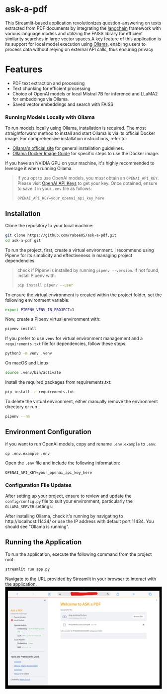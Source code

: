 # ask-a-pdf

This Streamlit-based application revolutionizes question-answering on texts extracted from PDF documents by integrating the [langchain](https://python.langchain.com/docs/get_started/introduction) framework with various language models and utilizing the FAISS library for efficient similarity searches in large vector spaces.A key feature of this application is its support for local model execution using [Ollama](https://ollama.com/), enabling users to process data without relying on external API calls, thus ensuring privacy

# Features

- PDF text extraction and processing
- Text chunking for efficient processing
- Choice of OpenAI models or local Mistral 7B for inference and LLaMA2 for embeddings via Ollama.
- Saved vector embeddings and search with FAISS

### Running Models Locally with Ollama

To run models locally using Ollama, installation is required. The most straightforward method to install and start Ollama is via its official Docker image. For comprehensive installation instructions, refer to:

- [Ollama's official site](https://ollama.com/) for general installation guidelines.
- [Ollama Docker Image Guide](https://ollama.com/blog/ollama-is-now-available-as-an-official-docker-image) for specific steps to use the Docker image.

If you have an NVIDIA GPU on your machine, it's highly recommended to leverage it when running Ollama.

> If you opt to use OpenAI models, you _must_ obtain an `OPENAI_API_KEY`. Please visit [OpenAI API Keys](https://platform.openai.com/api-keys) to get your key. Once obtained, ensure to save it in your `.env` file as follows:
>
> ```plaintext
> OPENAI_API_KEY=your_openai_api_key_here
> ```

## Installation

Clone the repository to your local machine:

```bash
git clone https://github.com/rabee05/ask-a-pdf.git
cd ask-a-pdf.git
```

To run the project, first, create a virtual environment. I recommend using Pipenv for its simplicity and effectiveness in managing project dependencies.

> check if Pipenv is installed by running `pipenv --version`. If not found, install Pipenv with:
>
> ```bash
> pip install pipenv --user
> ```

To ensure the virtual environment is created within the project folder, set the following environment variable:

```bash
export PIPENV_VENV_IN_PROJECT=1
```

Now, create a Pipenv virtual environment with:

```bash
pipenv install
```

If you prefer to use `venv` for virtual environment management and a `requirements.txt` file for dependencies, follow these steps:

```bash
python3 -m venv .venv
```

On macOS and Linux:

```bash
source .venv/bin/activate
```

Install the required packages from requirements.txt:

```bash
pip install -r requirements.txt
```

To delete the virtual environment, either manually remove the environment directory or run :

```bash
pipenv --rm
```

## Environment Configuration

if you want to run OpenAI models, copy and rename `.env.example` to `.env`:

```
cp .env.example .env
```

Open the `.env` file and include the following information:

```
OPENAI_API_KEY=your_openai_api_key_here
```

### Configuration File Updates

After setting up your project, ensure to review and update the `config/config.py` file to suit your environment, particularly the `OLLAMA_SERVER` settings:

After installing Ollama, check it's running by navigating to http://localhost:11434/ or use the IP address with default port 11434. You should see "Ollama is running".

## Running the Application

To run the application, execute the following command from the project root:

```bash
streamlit run app.py
```

Navigate to the URL provided by Streamlit in your browser to interact with the application.
![App Main Page](https://github.com/rabee05/ask-a-pdf/blob/main/docs/app-main-page.png)
